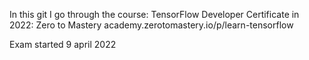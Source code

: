 In this git I go through the course:
TensorFlow Developer Certificate in 2022: Zero to Mastery
academy.zerotomastery.io/p/learn-tensorflow

Exam started 9 april 2022
